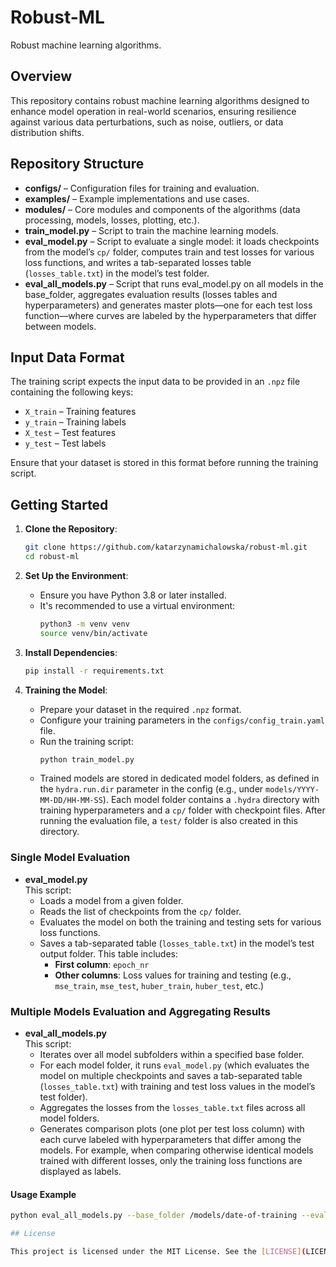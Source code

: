 # Robust-ML

Robust machine learning algorithms.

## Overview

This repository contains robust machine learning algorithms designed to enhance model operation in real-world scenarios, ensuring resilience against various data perturbations, such as noise, outliers, or data distribution shifts.

## Repository Structure

- **configs/** – Configuration files for training and evaluation.
- **examples/** – Example implementations and use cases.
- **modules/** – Core modules and components of the algorithms (data processing, models, losses, plotting, etc.).
- **train_model.py** – Script to train the machine learning models.
- **eval_model.py** – Script to evaluate a single model: it loads checkpoints from the model’s `cp/` folder, computes train and test losses for various loss functions, and writes a tab-separated losses table (`losses_table.txt`) in the model’s test folder.
- **eval_all_models.py** – Script that runs eval_model.py on all models in the base_folder, aggregates evaluation results (losses tables and hyperparameters) and generates master plots—one for each test loss function—where curves are labeled by the hyperparameters that differ between models.

## Input Data Format

The training script expects the input data to be provided in an `.npz` file containing the following keys:

- `X_train` – Training features
- `y_train` – Training labels
- `X_test` – Test features
- `y_test` – Test labels

Ensure that your dataset is stored in this format before running the training script.

## Getting Started

1. **Clone the Repository**:
   ```bash
   git clone https://github.com/katarzynamichalowska/robust-ml.git
   cd robust-ml
   ```

2. **Set Up the Environment**:
   - Ensure you have Python 3.8 or later installed.
   - It's recommended to use a virtual environment:
     ```bash
     python3 -m venv venv
     source venv/bin/activate
     ```

3. **Install Dependencies**:
     ```bash
     pip install -r requirements.txt
     ```

4. **Training the Model**:
   - Prepare your dataset in the required `.npz` format.
   - Configure your training parameters in the `configs/config_train.yaml` file.
   - Run the training script:
     ```bash
     python train_model.py
     ```
   - Trained models are stored in dedicated model folders, as defined in the `hydra.run.dir` parameter in the config (e.g., under `models/YYYY-MM-DD/HH-MM-SS`). Each model folder contains a `.hydra` directory with training hyperparameters and a `cp/` folder with checkpoint files. After running the evaluation file, a `test/` folder is also created in this directory.

### Single Model Evaluation

- **eval_model.py**  
  This script:
  - Loads a model from a given folder.
  - Reads the list of checkpoints from the `cp/` folder.
  - Evaluates the model on both the training and testing sets for various loss functions.
  - Saves a tab-separated table (`losses_table.txt`) in the model’s test output folder. This table includes:
    - **First column**: `epoch_nr`
    - **Other columns**: Loss values for training and testing (e.g., `mse_train`, `mse_test`, `huber_train`, `huber_test`, etc.)

### Multiple Models Evaluation and Aggregating Results

- **eval_all_models.py**  
  This script:
  - Iterates over all model subfolders within a specified base folder.
  - For each model folder, it runs `eval_model.py` (which evaluates the model on multiple checkpoints and saves a tab-separated table (`losses_table.txt`) with training and test loss values in the model’s test folder).
  - Aggregates the losses from the `losses_table.txt` files across all model folders.
  - Generates comparison plots (one plot per test loss column) with each curve labeled with hyperparameters that differ among the models. For example, when comparing otherwise identical models trained with different losses, only the training loss functions are displayed as labels.


#### Usage Example

```bash
python eval_all_models.py --base_folder /models/date-of-training --eval_config configs/config_eval_all.yaml

## License

This project is licensed under the MIT License. See the [LICENSE](LICENSE) file for details.
